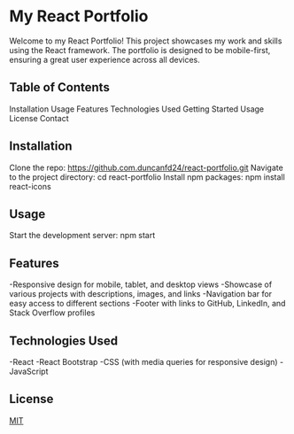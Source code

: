 # My React Portfolio

Welcome to my React Portfolio! This project showcases my work and skills using the React framework. The portfolio is designed to be mobile-first, ensuring a great user experience across all devices.

## Table of Contents

Installation
Usage
Features
Technologies Used
Getting Started
Usage
License
Contact

## Installation

Clone the repo:  https://github.com.duncanfd24/react-portfolio.git
Navigate to the project directory: cd react-portfolio
Install npm packages: npm install react-icons

## Usage 

Start the development server: npm start

## Features

-Responsive design for mobile, tablet, and desktop views
-Showcase of various projects with descriptions, images, and links
-Navigation bar for easy access to different sections
-Footer with links to GitHub, LinkedIn, and Stack Overflow profiles

## Technologies Used

-React
-React Bootstrap
-CSS (with media queries for responsive design)
-JavaScript

## License

[MIT](https://choosealicense.com/licenses/mit/)




